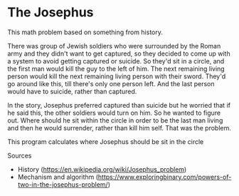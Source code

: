 # The Josephus

This math problem based on something from history. 

There was group of Jewish soldiers who were surrounded by the Roman army and they didn't want to get captured, so they decided to come up with a system to avoid getting captured or suicide. So they'd sit in a circle, and the first man would kill the guy to the left of him. The next remaining living person would kill the next remaining living person with their sword. They'd go around like this, till there's only one person left. And the last person would have to suicide, rather than captured.

In the story, Josephus preferred captured than suicide but he worried that if he said this, the other soldiers would turn on him. So he wanted to figure out. Where should he sit within the circle in order to be the last man living and then he would surrender, rather than kill him self. That was the problem.

This program calculates where Josephus should be sit in the circle

Sources
- History (https://en.wikipedia.org/wiki/Josephus_problem)
- Mechanism and algorithm (https://www.exploringbinary.com/powers-of-two-in-the-josephus-problem/)
